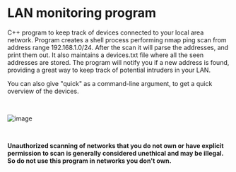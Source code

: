 # LAN monitoring program

C++ program to keep track of devices connected to your local area network.
Program creates a shell process performing nmap ping scan from address range 192.168.1.0/24.
After the scan it will parse the addresses, and print them out. It also maintains a devices.txt file where all the seen addresses are stored.
The program will notify you if a new address is found, providing a great way to keep track of potential intruders in your LAN.

You can also give "quick" as a command-line argument, to get a quick overview of the devices.

<br>

![image](https://github.com/PirinenAO/LAN-analyzer/assets/119351375/d57706d8-d3fd-47c4-9a20-c914d90f2e4f)

<br>

**Unauthorized scanning of networks that you do not own or have explicit permission to scan is generally considered unethical and may be illegal.
So do not use this program in networks you don't own.**
